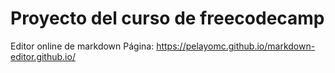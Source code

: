 # Proyecto del curso de freecodecamp
Editor online de markdown
Página: https://pelayomc.github.io/markdown-editor.github.io/
